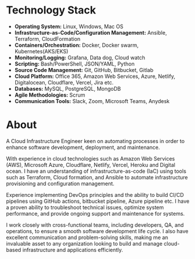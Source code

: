 # Technology Stack

- **Operating System:** Linux, Windows, Mac OS
- **Infrastructure-as-Code/Configuration Management:** Ansible, Terraform, CloudFormation
- **Containers/Orchestration:** Docker, Docker swarm, Kubernetes(AKS/EKS)
- **Monitoring/Logging:** Grafana, Data dog, Cloud watch
- **Scripting:** Bash/PowerShell, JSON/YAML, Python
- **Source Code Management:** Git, GitHub, Bitbucket, Gitlab 
- **Cloud Platform:** Office 365, Amazon Web Services, Azure, Netlify, Digitalocean, Cloudflare, Vercel, Jira etc.
- **Databases:** MySQL, PostgreSQL, MongoDB
- **Agile Methodologies:** Scrum
- **Communication Tools:** Slack, Zoom, Microsoft Teams, Anydesk


# About

A Cloud Infrastructure Engineer keen on automating processes in order to enhance software development, deployment, and maintenance.

With experience in cloud technologies such as Amazon Web Services (AWS), Microsoft Azure, Cloudflare, Netlify, Vercel, Heroku and Digital ocean. I have an understanding of infrastructure-as-code (IaC) using tools such as Terraform, Cloud formation, and Ansible to automate infrastructure provisioning and configuration management.

Experience implementing DevOps principles and the ability to build CI/CD pipelines using GitHub actions, bitbucket pipeline, Azure pipeline etc. I have a proven ability to troubleshoot technical issues, optimize system performance, and provide ongoing support and maintenance for systems.

I work closely with cross-functional teams, including developers, QA, and operations, to ensure a smooth software development life cycle. I also have excellent communication and problem-solving skills, making me an invaluable asset to any organization looking to build and manage cloud-based infrastructure and applications efficiently.
